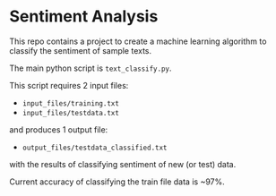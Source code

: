 # Sentiment Analysis

This repo contains a project to create a machine learning algorithm to classify the sentiment of sample texts.

The main python script is `text_classify.py`.

This script requires 2 input files:
* `input_files/training.txt`
* `input_files/testdata.txt`

and produces 1 output file:
* `output_files/testdata_classified.txt`

with the results of classifying sentiment of new (or test) data.

Current accuracy of classifying the train file data is ~97%.
